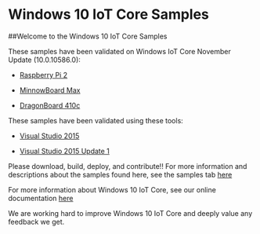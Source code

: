Windows 10 IoT Core Samples
==============

##Welcome to the Windows 10 IoT Core Samples

These samples have been validated on Windows IoT Core November Update (10.0.10586.0):

* [Raspberry Pi 2](http://go.microsoft.com/fwlink/?LinkId=691711)

* [MinnowBoard Max](http://go.microsoft.com/fwlink/?LinkId=691712)

* [DragonBoard 410c](http://go.microsoft.com/fwlink/?LinkId=691713)

These samples have been validated using these tools:

* [Visual Studio 2015](http://go.microsoft.com/fwlink/?LinkID=534599)

* [Visual Studio 2015 Update 1](http://go.microsoft.com/fwlink/?LinkID=691134)


Please download, build, deploy, and contribute!!  For more information and descriptions about the samples found here, see the samples tab [here](http://ms-iot.github.io/content/en-US/win10/StartCoding.htm)

For more information about Windows 10 IoT Core, see our online documentation [here](http://windowsondevices.com)

We are working hard to improve Windows 10 IoT Core and deeply value any feedback we get.
